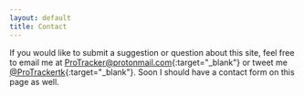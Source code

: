 ```yaml
---
layout: default
title: Contact
---
```


If you would like to submit a suggestion or question about this site, feel free to email me at [ProTracker@protonmail.com](mailto:protracker@protonmail.com){:target="_blank"} or tweet me [@ProTrackertk](http://twitter.com/home?status=@ProTrackertk){:target="_blank"}. Soon I should have a contact form on this page as well.